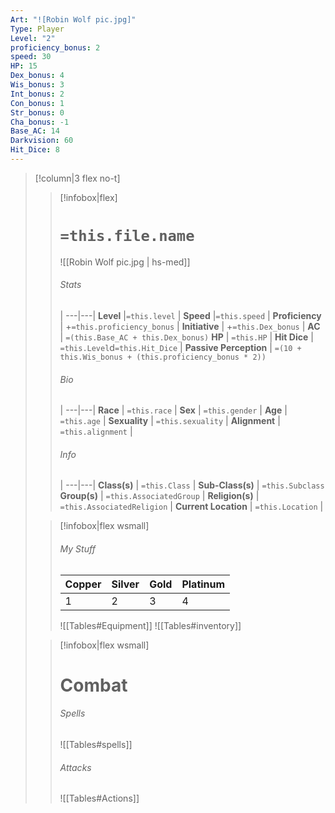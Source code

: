 ```yaml
---
Art: "![Robin Wolf pic.jpg]"
Type: Player
Level: "2"
proficiency_bonus: 2
speed: 30
HP: 15
Dex_bonus: 4
Wis_bonus: 3
Int_bonus: 2
Con_bonus: 1
Str_bonus: 0
Cha_bonus: -1
Base_AC: 14
Darkvision: 60
Hit_Dice: 8
---
```


>[!column|3 flex no-t]
>> [!infobox|flex]
>> # `=this.file.name`
>> ![[Robin Wolf pic.jpg | hs-med]]
>> 
>> ###### Stats
>>  |
>> ---|---|
>> **Level** |`=this.level` |
>>  **Speed** |`=this.speed` |
>> **Proficiency** | +`=this.proficiency_bonus` |
>> **Initiative** | +`=this.Dex_bonus` |
>> **AC** | `=(this.Base_AC + this.Dex_bonus)`
>> **HP** | `=this.HP` |
>> **Hit Dice** | `=this.Level`d`=this.Hit_Dice`  |
>> **Passive Perception** | `=(10 + this.Wis_bonus + (this.proficiency_bonus * 2))`
>>  
>> ###### Bio
>>   |
>> ---|---|
>> **Race** | `=this.race` |
>> **Sex** | `=this.gender` |
>> **Age** | `=this.age` |
>> **Sexuality** | `=this.sexuality` |
>> **Alignment** | `=this.alignment` |
>> ###### Info
>>   |
>> ---|---|
>> **Class(s)** | `=this.Class` |
>> **Sub-Class(s)** | `=this.Subclass`
>> **Group(s)** | `=this.AssociatedGroup` |
>> **Religion(s)** | `=this.AssociatedReligion` |
>> **Current Location** | `=this.Location` |
>
>
> > [!infobox|flex wsmall]
>> ###### My Stuff
>> Copper | Silver | Gold | Platinum |
>> ---|---|---|---|
>> 1|2|3|4|
>> 
>> ![[Tables#Equipment]]
>> ![[Tables#inventory]]
>
>
>> [!infobox|flex wsmall]
>> # Combat
>> ###### Spells
>> ![[Tables#spells]]
>> ###### Attacks
>> ![[Tables#Actions]]
>
>



